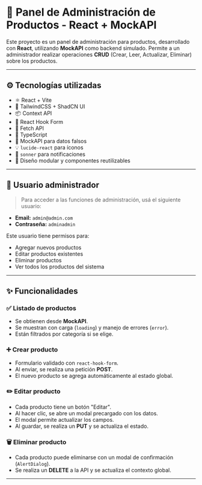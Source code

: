 # 🛒 Panel de Administración de Productos - React + MockAPI

Este proyecto es un panel de administración para productos, desarrollado con **React**, utilizando **MockAPI** como backend simulado. Permite a un administrador realizar operaciones **CRUD** (Crear, Leer, Actualizar, Eliminar) sobre los productos. 

---

## ⚙️ Tecnologías utilizadas

- ⚛️ React + Vite
- 🎨 TailwindCSS + ShadCN UI
- 📦 Context API
- 🧰 React Hook Form
- 📡 Fetch API
- 🧪 TypeScript
- 🧪 MockAPI para datos falsos
- 💡 `lucide-react` para íconos
- 🍞 `sonner` para notificaciones
- 🧠 Diseño modular y componentes reutilizables

---

## 🔐 Usuario administrador

> Para acceder a las funciones de administración, usá el siguiente usuario:

- **Email:** `admin@admin.com`  
- **Contraseña:** `adminadmin`

Este usuario tiene permisos para:
- Agregar nuevos productos
- Editar productos existentes
- Eliminar productos
- Ver todos los productos del sistema

---

## ✨ Funcionalidades

### ✅ Listado de productos
- Se obtienen desde **MockAPI**.
- Se muestran con carga (`loading`) y manejo de errores (`error`).
- Están filtrados por categoría si se elige.

### ➕ Crear producto
- Formulario validado con `react-hook-form`.
- Al enviar, se realiza una petición **POST**.
- El nuevo producto se agrega automáticamente al estado global.

### ✏️ Editar producto
- Cada producto tiene un botón "Editar".
- Al hacer clic, se abre un modal precargado con los datos.
- El modal permite actualizar los campos.
- Al guardar, se realiza un **PUT** y se actualiza el estado.

### 🗑️ Eliminar producto
- Cada producto puede eliminarse con un modal de confirmación (`AlertDialog`).
- Se realiza un **DELETE** a la API y se actualiza el contexto global.

---

